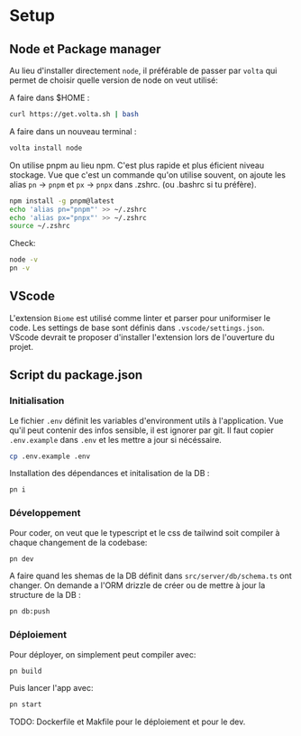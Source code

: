 # Setup

## Node et Package manager

Au lieu d'installer directement `node`, il préférable de passer par `volta` qui permet de choisir quelle version de node on veut utilisé:

A faire dans $HOME :
```sh
curl https://get.volta.sh | bash
```

A faire dans un nouveau terminal :
```sh
volta install node
```

On utilise pnpm au lieu npm. C'est plus rapide et plus éficient niveau stockage.
Vue que c'est un commande qu'on utilise souvent, on ajoute les alias `pn` -> `pnpm` et `px` -> `pnpx` dans .zshrc. (ou .bashrc si tu préfère).

```sh
npm install -g pnpm@latest
echo 'alias pn="pnpm"' >> ~/.zshrc
echo 'alias px="pnpx"' >> ~/.zshrc
source ~/.zshrc
```

Check:
```sh
node -v
pn -v
```

## VScode

L'extension `Biome` est utilisé comme linter et parser pour uniformiser le code.
Les settings de base sont définis dans `.vscode/settings.json`.
VScode devrait te proposer d'installer l'extension lors de l'ouverture du projet.

## Script du package.json

### Initialisation

Le fichier `.env` définit les variables d'environment utils à l'application. Vue qu'il peut contenir des infos sensible, il est ignorer par git.
Il faut copier `.env.example` dans `.env` et les mettre a jour si nécéssaire.

```sh
cp .env.example .env
```

Installation des dépendances et initalisation de la DB :
```sh
pn i
```

### Développement

Pour coder, on veut que le typescript et le css de tailwind soit compiler à chaque changement de la codebase:

```sh
pn dev
```

A faire quand les shemas de la DB définit dans `src/server/db/schema.ts` ont changer.
On demande a l'ORM drizzle de créer ou de mettre à jour la structure de la DB :
```sh
pn db:push
```

### Déploiement

Pour déployer, on simplement peut compiler avec:
```sh
pn build
````

Puis lancer l'app avec:
```sh
pn start
```

TODO: Dockerfile et Makfile pour le déploiement et pour le dev.

